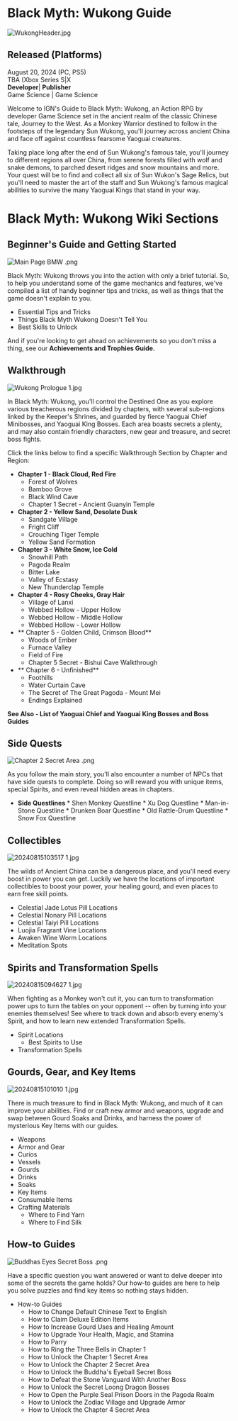 # Black Myth: Wukong Guide

![WukongHeader.jpg](https://oyster.ignimgs.com/mediawiki/apis.ign.com/black-myth-wukong/b/b6/WukongHeader.jpg)

**Released (Platforms)**  
---  
August 20, 2024 (PC, PS5)  
TBA (Xbox Series S|X   
**Developer**| **Publisher**  
Game Science |  Game Science   

Welcome to IGN's Guide to Black Myth: Wukong, an Action RPG by developer Game Science set in the ancient realm of the classic Chinese tale, Journey to the West. As a Monkey Warrior destined to follow in the footsteps of the legendary Sun Wukong, you'll journey across ancient China and face off against countless fearsome Yaoguai creatures. 

Taking place long after the end of Sun Wukong's famous tale, you'll journey to different regions all over China, from serene forests filled with wolf and snake demons, to parched desert ridges and snow mountains and more. Your quest will be to find and collect all six of Sun Wukon's Sage Relics, but you'll need to master the art of the staff and Sun Wukong's famous magical abilities to survive the many Yaoguai Kings that stand in your way. 

# Black Myth: Wukong Wiki Sections

## Beginner's Guide and Getting Started

![Main Page BMW .png](https://oyster.ignimgs.com/mediawiki/apis.ign.com/black-myth-wukong/3/3d/Main_Page_BMW_.png)

Black Myth: Wukong throws you into the action with only a brief tutorial. So, to help you understand some of the game mechanics and features, we've compiled a list of handy beginner tips and tricks, as well as things that the game doesn't explain to you. 

  * Essential Tips and Tricks
  * Things Black Myth Wukong Doesn't Tell You
  * Best Skills to Unlock

And if you're looking to get ahead on achievements so you don't miss a thing, see our **Achievements and Trophies Guide.**

##  Walkthrough

![Wukong Prologue 1.jpg](https://oyster.ignimgs.com/mediawiki/apis.ign.com/black-myth-wukong/9/9e/Wukong_Prologue_1.jpg)

In Black Myth: Wukong, you'll control the Destined One as you explore various treacherous regions divided by chapters, with several sub-regions linked by the Keeper's Shrines, and guarded by fierce Yaoguai Chief Minibosses, and Yaoguai King Bosses. Each area boasts secrets a plenty, and may also contain friendly characters, new gear and treasure, and secret boss fights. 

Click the links below to find a specific Walkthrough Section by Chapter and Region: 

  * **Chapter 1 - Black Cloud, Red Fire**
    *  Forest of Wolves
    *  Bamboo Grove
    * Black Wind Cave
    * Chapter 1 Secret - Ancient Guanyin Temple
  * **Chapter 2 - Yellow Sand, Desolate Dusk**
    * Sandgate Village
    * Fright Cliff
    * Crouching Tiger Temple
    * Yellow Sand Formation
  * **Chapter 3 - White Snow, Ice Cold**
    * Snowhill Path
    * Pagoda Realm
    * Bitter Lake
    * Valley of Ecstasy
    * New Thunderclap Temple
  * **Chapter 4 - Rosy Cheeks, Gray Hair**
    * Village of Lanxi
    * Webbed Hollow - Upper Hollow
    * Webbed Hollow - Middle Hollow
    * Webbed Hollow - Lower Hollow
  * ** Chapter 5 - Golden Child, Crimson Blood**
    * Woods of Ember
    * Furnace Valley
    * Field of Fire
    * Chapter 5 Secret - Bishui Cave Walkthrough
  * ** Chapter 6 - Unfinished**
    * Foothills
    * Water Curtain Cave
    * The Secret of The Great Pagoda - Mount Mei
    * Endings Explained

**See Also - List of Yaoguai Chief and Yaoguai King Bosses and Boss Guides**

##  Side Quests

![Chapter 2 Secret Area .png](https://oyster.ignimgs.com/mediawiki/apis.ign.com/black-myth-wukong/f/fc/Chapter_2_Secret_Area_.png)

As you follow the main story, you'll also encounter a number of NPCs that have side quests to complete. Doing so will reward you with unique items, special Spirits, and even reveal hidden areas in chapters. 

  *  **Side Questlines**
    * Shen Monkey Questline
    * Xu Dog Questline
    * Man-in-Stone Questline
    * Drunken Boar Questline
    * Old Rattle-Drum Questline
    * Snow Fox Questline

## Collectibles

![20240815103517 1.jpg](https://oyster.ignimgs.com/mediawiki/apis.ign.com/black-myth-wukong/b/b6/20240815103517_1.jpg)

The wilds of Ancient China can be a dangerous place, and you'll need every boost in power you can get. Luckily we have the locations of important collectibles to boost your power, your healing gourd, and even places to earn free skill points. 

  * Celestial Jade Lotus Pill Locations
  * Celestial Nonary Pill Locations
  * Celestial Taiyi Pill Locations
  * Luojia Fragrant Vine Locations
  * Awaken Wine Worm Locations
  * Meditation Spots

## Spirits and Transformation Spells

![20240815094627 1.jpg](https://oyster.ignimgs.com/mediawiki/apis.ign.com/black-myth-wukong/1/16/20240815094627_1.jpg)

When fighting as a Monkey won't cut it, you can turn to transformation power ups to turn the tables on your opponent -- often by turning into your enemies themselves! See where to track down and absorb every enemy's Spirit, and how to learn new extended Transformation Spells. 

  * Spirit Locations
    * Best Spirits to Use
  * Transformation Spells

## Gourds, Gear, and Key Items

![20240815101010 1.jpg](https://oyster.ignimgs.com/mediawiki/apis.ign.com/black-myth-wukong/c/c9/20240815101010_1.jpg)

There is much treasure to find in Black Myth: Wukong, and much of it can improve your abilities. Find or craft new armor and weapons, upgrade and swap between Gourd Soaks and Drinks, and harness the power of mysterious Key Items with our guides. 

  * Weapons
  * Armor and Gear
  * Curios
  * Vessels
  * Gourds
  * Drinks
  * Soaks
  * Key Items
  * Consumable Items
  * Crafting Materials
    * Where to Find Yarn
    * Where to Find Silk

## How-to Guides

![Buddhas Eyes Secret Boss .png](https://oyster.ignimgs.com/mediawiki/apis.ign.com/black-myth-wukong/d/d1/Buddhas_Eyes_Secret_Boss_.png)

Have a specific question you want answered or want to delve deeper into some of the secrets the game holds? Our how-to guides are here to help you solve puzzles and find key items so nothing stays hidden. 

  * How-to Guides
    * How to Change Default Chinese Text to English
    * How to Claim Deluxe Edition Items
    * How to Increase Gourd Uses and Healing Amount
    * How to Upgrade Your Health, Magic, and Stamina
    * How to Parry
    * How to Ring the Three Bells in Chapter 1
    * How to Unlock the Chapter 1 Secret Area
    * How to Unlock the Chapter 2 Secret Area
    * How to Unlock the Buddha's Eyeball Secret Boss
    * How to Defeat the Stone Vanguard With Another Boss
    * How to Unlock the Secret Loong Dragon Bosses
    * How to Open the Purple Seal Prison Doors in the Pagoda Realm
    * How to Unlock the Zodiac Village and Upgrade Armor
    * How to Unlock the Chapter 4 Secret Area